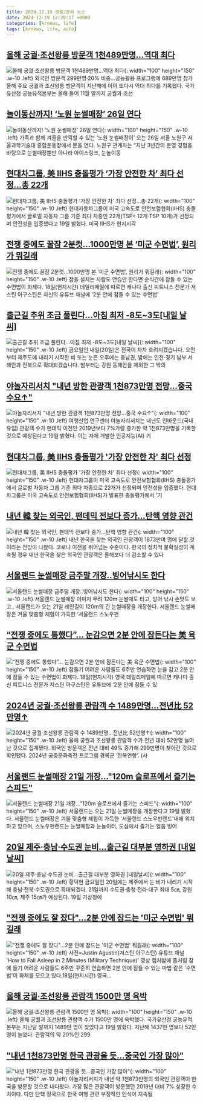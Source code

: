 ```yaml
---
title: 2024.12.19 생활/문화 뉴스
date: 2024-12-19 12:20:17 +0900
categories: [krnews, life]
tags: [krnews, life, auto]
---
```

## [올해 궁궐·조선왕릉 방문객 1천489만명…역대 최다](https://n.news.naver.com/mnews/article/001/0015114925)

![올해 궁궐·조선왕릉 방문객 1천489만명…역대 최다](https://mimgnews.pstatic.net/image/origin/001/2024/12/19/15114925.jpg?type=nf220_150){: width="100" height="150" .w-10 .left}
외국인 방문객 299만명·20% 비중…궁능활용 프로그램에 689만명 참가 올해 주요 궁궐과 조선왕릉 방문객이 지난해에 이어 또다시 역대 최다를 기록했다. 국가유산청 궁능유적본부는 올해 들어 11월 말까지 궁궐과 조선

## [놀이동산까지! ‘노원 눈썰매장’ 26일 연다](https://n.news.naver.com/mnews/article/081/0003504603)

![놀이동산까지! ‘노원 눈썰매장’ 26일 연다](https://mimgnews.pstatic.net/image/origin/081/2024/12/18/3504603.jpg?type=nf220_150){: width="100" height="150" .w-10 .left}
가족과 함께 겨울을 만끽할 수 있는 ‘노원 눈썰매장이’ 오는 26일 서울 노원구 서울과학기술대 종합운동장에서 문을 연다. 노원구 관계자는 “지난 3년간의 운영 경험을 바탕으로 눈썰매장뿐만 아니라 아이스링크, 눈놀이동

## [현대차그룹, 美 IIHS 충돌평가 ‘가장 안전한 차’ 최다 선정…총 22개](https://n.news.naver.com/mnews/article/009/0005416213)

![현대차그룹, 美 IIHS 충돌평가 ‘가장 안전한 차’ 최다 선정…총 22개](https://mimgnews.pstatic.net/image/origin/009/2024/12/19/5416213.jpg?type=nf220_150){: width="100" height="150" .w-10 .left}
현대자동차그룹이 미국 고속도로 안전보험협회(IIHS) 충돌평가에서 글로벌 자동차 그룹 기준 최다 차종인 22개(TSP+ 12개·TSP 10개)가 선정되며 안전성을 입증했다고 19일 밝혔다. 미국 IIHS가 현지시각

## [전쟁 중에도 꿀잠 2분컷…1000만명 본 ‘미군 수면법’, 원리가 뭐길래](https://n.news.naver.com/mnews/article/009/0005416244)

![전쟁 중에도 꿀잠 2분컷…1000만명 본 ‘미군 수면법’, 원리가 뭐길래](https://mimgnews.pstatic.net/image/origin/009/2024/12/19/5416244.jpg?type=nf220_150){: width="100" height="150" .w-10 .left}
잠을 설치는 사람도 연습만 한다면 순식간에 잠들 수 있는 수면법이 화제다. 18일(현지시간) 데일리메일에 따르면 캐나다 출신 피트니스 전문가 저스틴 아구스틴은 자신의 유튜브 채널에 ‘2분 안에 잠들 수 있는 수면법’

## [출근길 추위 조금 풀린다…아침 최저 -8도~3도[내일 날씨]](https://n.news.naver.com/mnews/article/374/0000416590)

![출근길 추위 조금 풀린다…아침 최저 -8도~3도[내일 날씨]](https://mimgnews.pstatic.net/image/origin/374/2024/12/19/416590.jpg?type=nf220_150){: width="100" height="150" .w-10 .left}
금요일인 내일(20일)은 전국이 차차 흐려지겠습니다. 오전부터 제주도에 내리기 시작한 비 또는 눈은 오후에는 충남권, 밤에는 인천·경기 남부 서해안과 전북으로 확대되겠습니다. 밤부터는 강원 동해안을 제외한 그 밖의

## [야놀자리서치 "내년 방한 관광객 1천873만명 전망…중국 수요↑"](https://n.news.naver.com/mnews/article/001/0015115528)

![야놀자리서치 "내년 방한 관광객 1천873만명 전망…중국 수요↑"](https://mimgnews.pstatic.net/image/origin/001/2024/12/19/15115528.jpg?type=nf220_150){: width="100" height="150" .w-10 .left}
여행산업 연구센터 야놀자리서치는 내년도 인바운드(국내 유입) 관광객 수가 팬데믹 이전인 2019년보다 7%가량 증가한 약 1천873만명을 기록할 것으로 예상된다고 19일 밝혔다. 이는 자체 개발한 인공지능(AI) 기

## [현대차그룹, 美 IIHS 충돌평가 '가장 안전한 차' 최다 선정](https://n.news.naver.com/mnews/article/030/0003269401)

![현대차그룹, 美 IIHS 충돌평가 '가장 안전한 차' 최다 선정](https://mimgnews.pstatic.net/image/origin/030/2024/12/19/3269401.jpg?type=nf220_150){: width="100" height="150" .w-10 .left}
현대차그룹이 미국 고속도로 안전보험협회(IIHS) 충돌평가에서 글로벌 자동차 그룹 기준 최다 차종으로 22개가 선정되며 안전성을 입증했다. 현대차그룹은 미국 고속도로 안전보험협회(IIHS)가 발표한 충돌평가에서 '기

## [내년 韓 찾는 외국인, 팬데믹 전보다 증가…탄핵 영향 관건](https://n.news.naver.com/mnews/article/011/0004429893)

![내년 韓 찾는 외국인, 팬데믹 전보다 증가…탄핵 영향 관건](https://mimgnews.pstatic.net/image/origin/011/2024/12/19/4429893.jpg?type=nf220_150){: width="100" height="150" .w-10 .left}
내년 한국을 찾는 외국인 관광객이 1873만여 명에 달할 것이라는 전망이 나왔다. 코로나 이전을 뛰어넘는 수준이다. 한국의 정치적 불확실성이 계속될 경우 내년 한국을 찾은 외국인 관광객은 올해보다 더 감소할 수 있다

## [서울랜드 눈썰매장 금주말 개장..빙어낚시도 한다](https://n.news.naver.com/mnews/article/016/0002404689)

![서울랜드 눈썰매장 금주말 개장..빙어낚시도 한다](https://mimgnews.pstatic.net/image/origin/016/2024/12/19/2404689.jpg?type=nf220_150){: width="100" height="150" .w-10 .left}
서울랜드 눈썰매장 이미지 무려 120m 눈썰매도 타고, 빙어 낚시 손맛도 보고.. 서울랜드가 오는 21일 레인길이 120m의 긴 눈썰매장을 개장한다. 서울랜드 눈썰매장은 겨울 맞춤형 체험이 가득한 ‘서울랜드 스노우펀

## [“전쟁 중에도 통했다”… 눈감으면 2분 안에 잠든다는 美 육군 수면법](https://n.news.naver.com/mnews/article/023/0003877433)

![“전쟁 중에도 통했다”… 눈감으면 2분 안에 잠든다는 美 육군 수면법](https://mimgnews.pstatic.net/image/origin/023/2024/12/19/3877433.jpg?type=nf220_150){: width="100" height="150" .w-10 .left}
잠들기 어려운 사람들도 6주만 연습하면 눈을 감고 2분 안에 잠들 수 있는 수면법이 화제다. 18일(현지시각) 영국 데일리메일에 따르면 캐나다 출신 피트니스 전문가 저스틴 아구스틴은 유튜브에 ‘2분 안에 잠들 수 있

## [2024년 궁궐·조선왕릉 관람객 수 1489만명…전년比 52만명↑](https://n.news.naver.com/mnews/article/018/0005909506)

![2024년 궁궐·조선왕릉 관람객 수 1489만명…전년比 52만명↑](https://mimgnews.pstatic.net/image/origin/018/2024/12/19/5909506.jpg?type=nf220_150){: width="100" height="150" .w-10 .left}
올해 궁궐과 조선왕릉 관람객 수가 전년 대비 52만명 늘어난 것으로 집계됐다. 외국인 방문객은 전년 대비 49% 증가해 299만명이 찾아간 것으로 확인됐다. 2024년 궁중문화축전 프로그램 경복군 ‘한복연향’. (사

## [서울랜드 눈썰매장 21일 개장…"120m 슬로프에서 즐기는 스피드"](https://n.news.naver.com/mnews/article/119/0002905878)

![서울랜드 눈썰매장 21일 개장…"120m 슬로프에서 즐기는 스피드"](https://mimgnews.pstatic.net/image/origin/119/2024/12/19/2905878.jpg?type=nf220_150){: width="100" height="150" .w-10 .left}
서울랜드는 오는 21일 눈썰매장을 개장한다고 19일 밝혔다. 서울랜드 눈썰매장은 겨울 맞춤형 체험이 가득한 '서울랜드 스노우펀랜드'내에 위치하고 있으며, 스노우펀랜드는 눈썰매장과 눈놀이터, 도심에서 즐기는 얼음 빙어

## [20일 제주·충남·수도권 눈비…출근길 대부분 영하권 [내일날씨]](https://n.news.naver.com/mnews/article/421/0007976341)

![20일 제주·충남·수도권 눈비…출근길 대부분 영하권 [내일날씨]](https://mimgnews.pstatic.net/image/origin/421/2024/12/19/7976341.jpg?type=nf220_150){: width="100" height="150" .w-10 .left}
황덕현 금요일인 20일에는 제주에서 눈·비가 내리기 시작해 충남·전북·수도권으로 확대되겠다. 21일까지 수도권·충청·전라·대구 최대 5㎝, 강원 10㎝, 제주 15㎝가 예상된다. 19일 기상청에

## ["전쟁 중에도 잘 잤다"…2분 안에 잠드는 '미군 수면법' 뭐길래](https://n.news.naver.com/mnews/article/015/0005072021)

!["전쟁 중에도 잘 잤다"…2분 안에 잠드는 '미군 수면법' 뭐길래](https://mimgnews.pstatic.net/image/origin/015/2024/12/19/5072021.jpg?type=nf220_150){: width="100" height="150" .w-10 .left}
사진=Justin Agustin(저스틴 아구스틴) 유튜브 채널 'How to Fall Asleep in 2 Minutes (Military Technique)' 영상 캡처밤에 좀처럼 잠에 들기 어려운 사람들도 6주만 꾸준히 연습하면 2분 안에 잠들 수 있는 마법 같은 '수면법'이 화제를 모으고 있다.18일(현지시간) 영국...

## [올해 궁궐·조선왕릉 관람객 1500만 명 육박](https://n.news.naver.com/mnews/article/277/0005520099)

![올해 궁궐·조선왕릉 관람객 1500만 명 육박](https://mimgnews.pstatic.net/image/origin/277/2024/12/19/5520099.jpg?type=nf220_150){: width="100" height="150" .w-10 .left}
올해 궁궐과 조선왕릉 관람객 수가 1500만 명에 육박했다. 국가유산청 궁능유적본부는 지난달 말까지 1489만 명이 찾았다고 19일 밝혔다. 지난해 1437만 명보다 52만 명이 늘었다. 관람객의 약 20%인 299

## ["내년 1천873만명 한국 관광올 듯…중국인 가장 많아"](https://n.news.naver.com/mnews/article/092/0002357101)

!["내년 1천873만명 한국 관광올 듯…중국인 가장 많아"](https://mimgnews.pstatic.net/image/origin/092/2024/12/19/2357101.jpg?type=nf220_150){: width="100" height="150" .w-10 .left}
야놀자리서치가 내년 약 1천873만명의 외국인 관광객이 한국을 방문할 것으로 내다봤다. 가장 많은 관광객이 방문했던 2019년 대비 7% 성장한 수치이다. 다만 탄핵 정국으로 한국 여행 관련 부정적인 인식이 지속될

